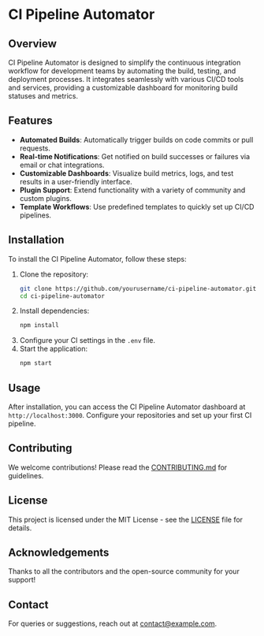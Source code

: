 # CI Pipeline Automator

## Overview
CI Pipeline Automator is designed to simplify the continuous integration workflow for development teams by automating the build, testing, and deployment processes. It integrates seamlessly with various CI/CD tools and services, providing a customizable dashboard for monitoring build statuses and metrics.

## Features
- **Automated Builds**: Automatically trigger builds on code commits or pull requests.
- **Real-time Notifications**: Get notified on build successes or failures via email or chat integrations.
- **Customizable Dashboards**: Visualize build metrics, logs, and test results in a user-friendly interface.
- **Plugin Support**: Extend functionality with a variety of community and custom plugins.
- **Template Workflows**: Use predefined templates to quickly set up CI/CD pipelines.

## Installation
To install the CI Pipeline Automator, follow these steps:

1. Clone the repository:
   ```bash
   git clone https://github.com/yourusername/ci-pipeline-automator.git
   cd ci-pipeline-automator
   ```
2. Install dependencies:
   ```bash
   npm install
   ```
3. Configure your CI settings in the `.env` file.
4. Start the application:
   ```bash
   npm start
   ```

## Usage
After installation, you can access the CI Pipeline Automator dashboard at `http://localhost:3000`. Configure your repositories and set up your first CI pipeline.

## Contributing
We welcome contributions! Please read the [CONTRIBUTING.md](CONTRIBUTING.md) for guidelines.

## License
This project is licensed under the MIT License - see the [LICENSE](LICENSE) file for details.

## Acknowledgements
Thanks to all the contributors and the open-source community for your support!

## Contact
For queries or suggestions, reach out at contact@example.com.